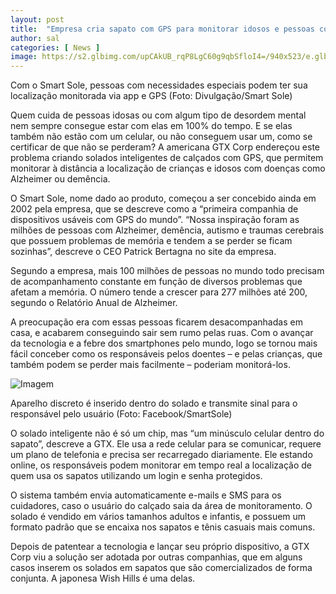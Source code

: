 ```yaml
---
layout: post
title:  "Empresa cria sapato com GPS para monitorar idosos e pessoas com problemas de memória"
author: sal
categories: [ News ]
image: https://s2.glbimg.com/upCAkUB_rqP8LgC60g9qbSfloI4=/940x523/e.glbimg.com/og/ed/f/original/2019/01/11/screen-shot-2017-05-01-at-10.57.47-pm.png
---
```


Com o Smart Sole, pessoas com necessidades especiais podem ter sua localização monitorada via app e GPS (Foto: Divulgação/Smart Sole)

Quem cuida de pessoas idosas ou com algum tipo de desordem mental nem sempre consegue estar com elas em 100% do tempo. E se elas também não estão com um celular, ou não conseguem usar um, como se certificar de que não se perderam? A americana GTX Corp endereçou este problema criando solados inteligentes de calçados com GPS, que permitem monitorar à distância a localização de crianças e idosos com doenças como Alzheimer ou demência.

O Smart Sole, nome dado ao produto, começou a ser concebido ainda em 2002 pela empresa, que se descreve como a “primeira companhia de dispositivos usáveis com GPS do mundo”. “Nossa inspiração foram as milhões de pessoas com Alzheimer, demência, autismo e traumas cerebrais que possuem problemas de memória e tendem a se perder se ficam sozinhas”, descreve o CEO Patrick Bertagna no site da empresa.

Segundo a empresa, mais 100 milhões de pessoas no mundo todo precisam de acompanhamento constante em função de diversos problemas que afetam a memória. O número tende a crescer para 277 milhões até 200, segundo o Relatório Anual de Alzheimer.

A preocupação era com essas pessoas ficarem desacompanhadas em casa, e acabarem conseguindo sair sem rumo pelas ruas. Com o avançar da tecnologia e a febre dos smartphones pelo mundo, logo se tornou mais fácil conceber como os responsáveis pelos doentes – e pelas crianças, que também podem se perder mais facilmente – poderiam monitorá-los.

![Imagem](https://s2.glbimg.com/W2owQwp-XBzOtWwfKDjOEC5Jeq4=/620x345/e.glbimg.com/og/ed/f/original/2019/01/11/20863218_710831565769313_6994298252385630972_o.jpg)

Aparelho discreto é inserido dentro do solado e transmite sinal para o responsável pelo usuário (Foto: Facebook/SmartSole)

O solado inteligente não é só um chip, mas “um minúsculo celular dentro do sapato”, descreve a GTX. Ele usa a rede celular para se comunicar, requere um plano de telefonia e precisa ser recarregado diariamente. Ele estando online, os responsáveis podem monitorar em tempo real a localização de quem usa os sapatos utilizando um login e senha protegidos.

O sistema também envia automaticamente e-mails e SMS para os cuidadores, caso o usuário do calçado saia da área de monitoramento. O solado é vendido em vários tamanhos adultos e infantis, e possuem um formato padrão que se encaixa nos sapatos e tênis casuais mais comuns.

Depois de patentear a tecnologia e lançar seu próprio dispositivo, a GTX Corp viu a solução ser adotada por outras companhias, que em alguns casos inserem os solados em sapatos que são comercializados de forma conjunta. A japonesa Wish Hills é uma delas.
